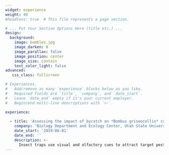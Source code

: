 ```yaml
---
widget: experience
weight: 40
#headless: true  # This file represents a page section.

# ... Put Your Section Options Here (title etc.) ...
design:
  background:
    image: bumbles.jpg
    image_darken: 0
    image_parallax: false
    image_position: center 
    image_size: contain
    text_color_light: false
advanced:
   css_class: fullscreen

# Experiences.
#   Add/remove as many `experience` blocks below as you like.
#   Required fields are `title`, `company`, and `date_start`.
#   Leave `date_end` empty if it's your current employer.
#   Begin/end multi-line descriptions with `>-`.

experience:
        
  - title: 'Assessing the impact of bycatch on *Bombus griseocollis* colony growth and development'
    company: 'Biology Department and Ecology Center, Utah State University'
    date_start: '2019-06-01'
    date_end: ''
    description: >-
      Insect traps use visual and olfactory cues to attract target pests; however, they vary in their specificity and often unintentionally capture non-target insects (bycatch), including *Bombus*. Bycatch contributes to population declines in marine wildlife and results in negative impacts to associated ecosystems. Therefore, it is possible that bycatch negatively impacts *Bombus* populations and pollination services; however, this relationship has not yet been studied. Our objective is to quantify the impact of bycatch on *Bombus griseocollis* colony growth and development. Colonies were evaluated under four treatments - (i) marked *B. griseocollis* colonies paired with multicolored plastic bucket traps, (ii) marked colonies paired with traps and pheromone lures for *Helicoverpa armigera*, (iii) traps and lures for *H. armigera* (but no *Bombus* colonies), and (iv) marked colonies with no trap and no lure. This experiment took place within corn fields in Utah in 2019 and 2020, and will take place in 2021. Colonies were weighed and worker activity was measured weekly and trap contents were collected biweekly from July to September. Preliminary results from 2019 show no differences among treatments in relation to cumulative weight change or average worker activity for each colony based on a one-way random effects analysis of variance. Additionally, none of the *B. griseocollis* collected in traps were from our released colony or were residents within the environment. Future work will analyze 2020 and 2021 results, and will include the development of an ecosystem service model to determine bycatch risk to pollination services. 
---
```

